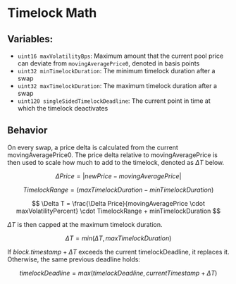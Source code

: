# Timelock Math

## Variables:
- `uint16 maxVolatilityBps`: Maximum amount that the current pool price can deviate from `movingAveragePrice0`, denoted in basis points
- `uint32 minTimelockDuration`: The minimum timelock duration after a swap
- `uint32 maxTimelockDuration`: The maximum timelock duration after a swap
- `uint120 singleSidedTimelockDeadline`: The current point in time at which the timelock deactivates

## Behavior

On every swap, a price delta is calculated from the current movingAveragePrice0. The price delta relative to movingAveragePrice is then used to scale how much to add to the timelock, denoted as $\Delta T$ below.

$$
\Delta Price = |newPrice - movingAveragePrice|
$$

$$
TimelockRange = (maxTimelockDuration - minTimelockDuration)
$$

$$
\Delta T = \frac{\Delta Price}{movingAveragePrice \cdot maxVolatilityPercent} \cdot TimelockRange + minTimelockDuration
$$

$\Delta T$ is then capped at the maximum timelock duration.

$$
\Delta T = min(\Delta T, maxTimelockDuration)
$$

If $block.timestamp + \Delta T$ exceeds the current timelockDeadline, it replaces it. Otherwise, the same previous deadline holds:

$$
timelockDeadline = max(timelockDeadline, currentTimestamp + \Delta T)
$$
